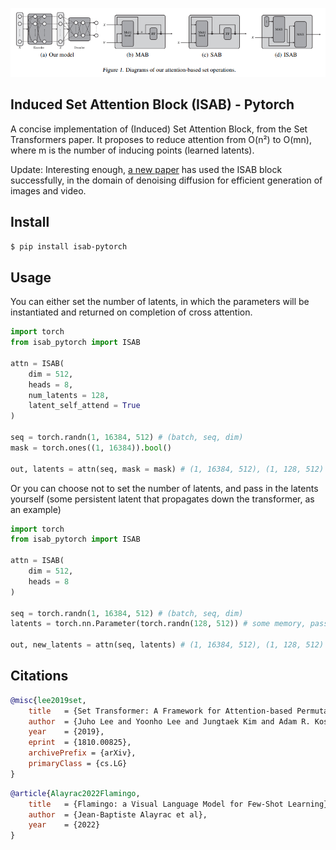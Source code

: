 <img src="./isab.png"></img>

## Induced Set Attention Block (ISAB) - Pytorch

A concise implementation of (Induced) Set Attention Block, from the Set Transformers paper. It proposes to reduce attention from O(n²) to O(mn), where m is the number of inducing points (learned latents).

Update: Interesting enough, <a href="https://arxiv.org/abs/2212.11972">a new paper</a> has used the ISAB block successfully, in the domain of denoising diffusion for efficient generation of images and video.

## Install

```bash
$ pip install isab-pytorch
```

## Usage

You can either set the number of latents, in which the parameters will be instantiated and returned on completion of cross attention.

```python
import torch
from isab_pytorch import ISAB

attn = ISAB(
    dim = 512,
    heads = 8,
    num_latents = 128,
    latent_self_attend = True
)

seq = torch.randn(1, 16384, 512) # (batch, seq, dim)
mask = torch.ones((1, 16384)).bool()

out, latents = attn(seq, mask = mask) # (1, 16384, 512), (1, 128, 512)
```

Or you can choose not to set the number of latents, and pass in the latents yourself (some persistent latent that propagates down the transformer, as an example)

```python
import torch
from isab_pytorch import ISAB

attn = ISAB(
    dim = 512,
    heads = 8
)

seq = torch.randn(1, 16384, 512) # (batch, seq, dim)
latents = torch.nn.Parameter(torch.randn(128, 512)) # some memory, passed through multiple ISABs

out, new_latents = attn(seq, latents) # (1, 16384, 512), (1, 128, 512)
```

## Citations

```bibtex
@misc{lee2019set,
    title   = {Set Transformer: A Framework for Attention-based Permutation-Invariant Neural Networks},
    author  = {Juho Lee and Yoonho Lee and Jungtaek Kim and Adam R. Kosiorek and Seungjin Choi and Yee Whye Teh},
    year    = {2019},
    eprint  = {1810.00825},
    archivePrefix = {arXiv},
    primaryClass = {cs.LG}
}
```

```bibtex
@article{Alayrac2022Flamingo,
    title   = {Flamingo: a Visual Language Model for Few-Shot Learning},
    author  = {Jean-Baptiste Alayrac et al},
    year    = {2022}
}
```
